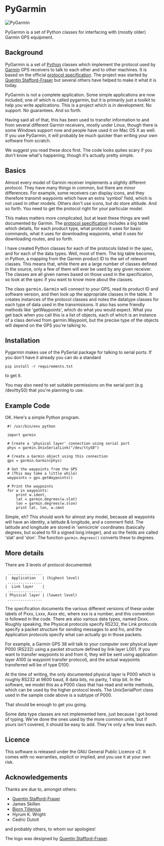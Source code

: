 PyGarmin
========

![PyGarmin](pygarmin.png)

PyGarmin is a set of Python classes for interfacing with (mostly older) Garmin GPS equipment.

Background
----------

PyGarmin is a set of [Python] classes which implement the protocol used by
[Garmin] GPS receivers to talk to each other and to other machines. It is based
on the official [protocol specification]. The project was started by [Quentin
Stafford-Fraser] but several others have helped to make it what it is today.

PyGarmin is not a complete application. Some simple applications are now
included, one of which is called pygarmin, but it is primarily just a toolkit
to help you write applications.  This is a project which is in development.
No support. No guarantees. And so forth.

Having said all of that, this has been used to transfer information to and from
several different Garmin receivers, mostly under Linux, though there is some
Windows support now and people have used it on Mac OS X as well. If you use
PyGarmin, it will probably be much quicker than writing your own software from
scratch.

We suggest you read these docs first. The code looks quites scary if you don't
know what's happening, though it's actually pretty simple.


Basics
------

Almost every model of Garmin receiver implements a slightly different
protocol. They have many things in common, but there are minor differences.
For example, some receivers can display icons, and they therefore transmit
waypoints which have an extra 'symbol' field, which is not used in other
models. Others don't use icons, but do store altitude. And so forth. You need
to get the protocol right for your particular model.

This makes matters more complicated, but at least these things are well
documented by Garmin. The [protocol specification]
includes a big table which details, for each product type, what protocol it
uses for basic commands, what it uses for downloading waypoints, what it uses
for downloading routes, and so forth.

I have created Python classes for each of the protocols listed in the spec,
and for each of the data types. Well, most of them. The big table becomes, in
Python, a mapping from the Garmin product ID to the set of relevant classes.
This means that, while there are a large number of classes defined in the
source, only a few of them will ever be used by any given receiver. The
classes are all given names based on those used in the specification, so look
at the spec if you want to know more about the classes.

The class <tt>garmin.Garmin</tt> will connect to your GPS, read its product
ID and software version, and then look up the appropriate classes in the
table. It creates instances of the protocol classes and notes the datatype
classes for each type of data used in the transmisisons. It also has some
friendly methods like 'getWaypoints', which do what you would expect.
What you get back when you call this is a list of objects, each of which is  an
instance of a class derived from garmin.Waypoint, but the precise type of the
objects will depend on the GPS you're talking to.

Installation
------------

Pygarmin makes use of the PySerial package for talking to serial ports.  If you don't have it already you can do a standard

    pip install -r requirements.txt

to get it.

You may also need to set suitable permissions on the serial port (e.g /dev/ttyS0) that you're planning to use.

Example Code
------------
OK. Here's a simple Python program. 

     #! /usr/bin/env python

     import garmin

     # Create a 'physical layer' connection using serial port
     phys = garmin.UnixSerialLink("/dev/ttyS0")

     # Create a Garmin object using this connection
     gps = garmin.Garmin(phys)

     # Get the waypoints from the GPS
     # (This may take a little while)
     waypoints = gps.getWaypoints()

     # Print the waypoints
     for w in waypoints:
         print w.ident,
         lat = garmin.degrees(w.slat)
         lon = garmin.degrees(w.slon)
         print lat, lon, w.cmnt

Simple, eh? This should work for almost any model, because all waypoints will have an identity, a latitude &amp; longitude, and a comment field. The latitude and longitude are stored in 'semicircle' coordinates (basically degrees, but scaled to fill a signed long integer), and so the fields are called 'slat' and 'slon'. The function `garmin.degrees()` converts these to degrees.


More details
------------

There are 3 levels of protocol documented:

     ................
    |  Application   | (highest level)
     ................
    |  Link layer    |
     ................
    | Physical layer | (lowest level)
     ................

The specification documents the various different versions of these under
labels of Pxxx, Lxxx, Axxx etc, where xxx is a number, and this convention is
followed in the code. There are also various data types, named Dxxx. Roughly
speaking, the Physical protocols specify RS232, the Link protocols specify a
packet structure for sending messages to and fro, and the Application
protocols specify what can actually go in those packets.

For example, a Garmin GPS 38 will talk to your computer over physical layer
P000 (RS232) using a packet structure defined by link layer L001. If you want
to transfer waypoints to and from it, they will be sent using application
layer A100 (a waypoint transfer protocol), and the actual waypoints
transferred will be of type D100.

At the time of writing, the only documented physical layer is P000 which is
roughly RS232 at 9600 baud, 8 data bits, no parity, 1 stop bit. In the
software, we model this as a P000 class that has read and write methods, which
can be used by the higher protocol levels. The UnixSerialPort class used in
the sample code above is a subtype of P000.

That should be enough to get you going.

Some data type classes are not implemented here, just because I got bored
of typing. We've done the ones used by the more common units, but if yours
isn't covered, it should be easy to add. They're only a few lines each.


Licence
-------

This software is released under the GNU General Public Licence v2. It comes with no warranties, explicit or implied, and you use it at your own risk.


Acknowledgements
----------------

Thanks are due to, amongst others:

* [Quentin Stafford-Fraser](http://www.statusq.org)
* James Skillen
* [Bjorn Tillenius](http://tillenius.me/)
* Hyrum K. Wright
* Cedric Dutoit

and probably others, to whom our apologies!

The logo was designed by [Quentin Stafford-Fraser].

[Python]: http://www.python.org
[Garmin]: http://www.garmin.com
[protocol specification]: http://www.garmin.com/support/commProtocol.html
[Quentin Stafford-Fraser]: http://quentinsf.com
